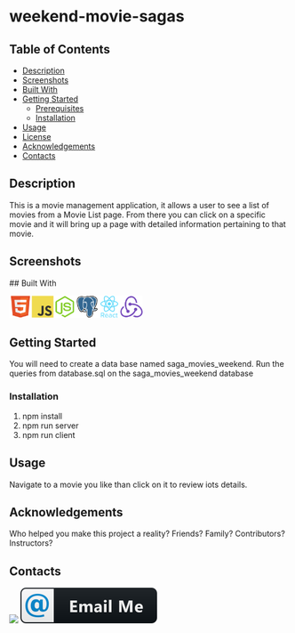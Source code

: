 
# weekend-movie-sagas

## Table of Contents

- [Description](#description)
- [Screenshots](#screenshots)
- [Built With](#built-with)
- [Getting Started](#getting-started)
  - [Prerequisites](#prerequisites)
  - [Installation](#installation)
- [Usage](#usage)
- [License](#license)
- [Acknowledgements](#acknowledgements)
- [Contacts](#contacts)

## Description

This is a movie management application, it allows a user to see a list of movies from a Movie List page. From there you can click on a specific movie and it will bring up a page with detailed information pertaining to that movie.

## Screenshots

<img src="" />## Built With

<a href="https://developer.mozilla.org/en-US/docs/Web/HTML"><img src="https://raw.githubusercontent.com/devicons/devicon/master/icons/html5/html5-original.svg" height="40px" width="40px" /></a><a href="https://developer.mozilla.org/en-US/docs/Web/JavaScript"><img src="https://raw.githubusercontent.com/devicons/devicon/master/icons/javascript/javascript-original.svg" height="40px" width="40px" /></a><a href="https://nodejs.org/en/"><img src="https://raw.githubusercontent.com/devicons/devicon/master/icons/nodejs/nodejs-original.svg" height="40px" width="40px" /></a><a href="https://www.postgresql.org/"><img src="https://raw.githubusercontent.com/devicons/devicon/master/icons/postgresql/postgresql-original.svg" height="40px" width="40px" /></a><a href="https://reactjs.org/"><img src="https://raw.githubusercontent.com/devicons/devicon/master/icons/react/react-original-wordmark.svg" height="40px" width="40px" /></a><a href="https://redux.js.org/"><img src="https://raw.githubusercontent.com/devicons/devicon/master/icons/redux/redux-original.svg" height="40px" width="40px" /></a>

## Getting Started

You will need to create a data base named saga_movies_weekend.
Run the queries from database.sql on the saga_movies_weekend database



### Installation

1. npm install
2. npm run server
3. npm run client


## Usage

Navigate to a movie you like than click on it to review iots details.



## Acknowledgements

Who helped you make this project a reality? Friends? Family? Contributors? Instructors?

## Contacts

<a href="https://www.linkedin.com/in/steven-gangl-965832218/"><img src="https://img.shields.io/badge/LinkedIn-0077B5?style=for-the-badge&logo=linkedin&logoColor=white" /></a>  <a href="mailto:steven.h.gangl@gmail.com"><img src=https://raw.githubusercontent.com/johnturner4004/readme-generator/master/src/components/assets/images/email_me_button_icon_151852.svg /></a>